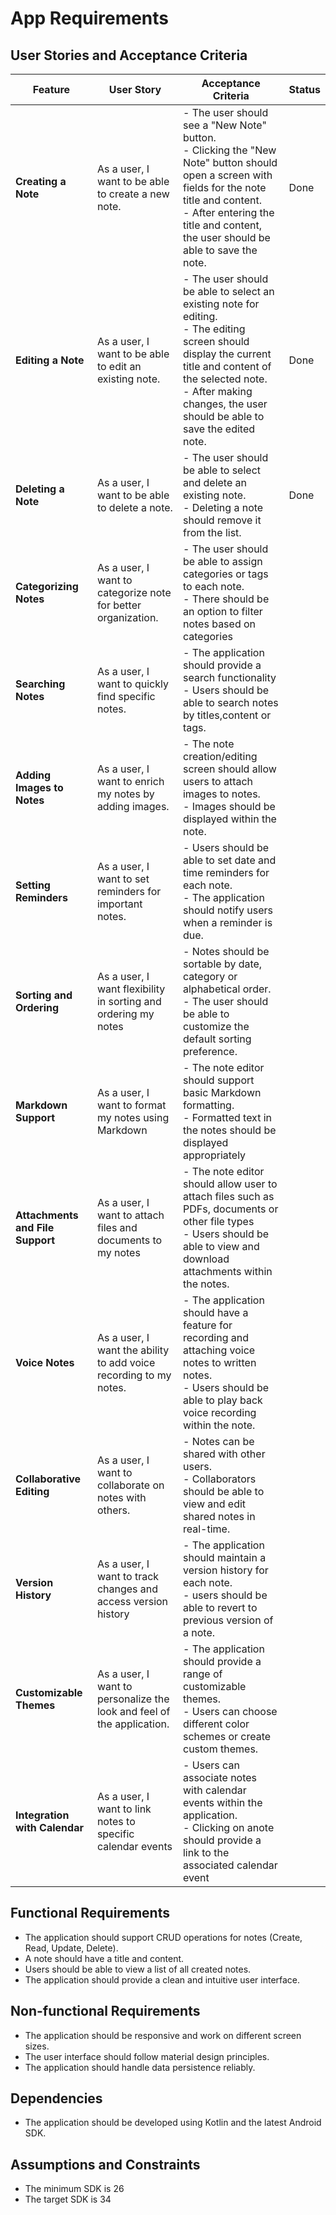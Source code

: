 # App Requirements

## User Stories and Acceptance Criteria

| Feature                          | User Story                                                             | Acceptance Criteria                                                                                                                                                                                                                           | Status |
|----------------------------------|------------------------------------------------------------------------|-----------------------------------------------------------------------------------------------------------------------------------------------------------------------------------------------------------------------------------------------|--------|
| **Creating a Note**              | As a user, I want to be able to create a new note.                     | - The user should see a "New Note" button.<br> - Clicking the "New Note" button should open a screen with fields for the note title and content. <br> - After entering the title and content, the user should be able to save the note.       | Done   |
| **Editing a Note**               | As a user, I want to be able to edit an existing note.                 | - The user should be able to select an existing note for editing. <br> - The editing screen should display the current title and content of the selected note.  <br> - After making changes, the user should be able to save the edited note. | Done   |
| **Deleting a Note**              | As a user, I want to be able to delete a note.                         | - The user should be able to select and delete an existing note. <br> - Deleting a note should remove it from the list.                                                                                                                       | Done   |
| **Categorizing Notes**           | As a user, I want to categorize note for better organization.          | - The user should be able to assign categories or tags to each note. <br>  - There should be an option to filter notes based on categories                                                                                                    ||
| **Searching Notes**              | As a user, I want to quickly find specific notes.                      | - The application should provide a search functionality<br> - Users should be able to search notes by titles,content or tags.                                                                                                                 ||
| **Adding Images to Notes**       | As a user, I want to enrich my notes by adding images.                 | - The note creation/editing screen should allow users to attach images to notes.<br> - Images should be displayed within the note.                                                                                                            ||
| **Setting Reminders**            | As a user, I want to set reminders for important notes.                | - Users should be able to set date and time reminders for each note. <br> - The application should notify users when a reminder is due.                                                                                                       ||
| **Sorting and Ordering**         | As a user, I want flexibility in sorting and ordering my notes         | - Notes should be sortable by date, category or alphabetical order. <br> - The user should be able to customize the default sorting preference.                                                                                               ||
| **Markdown Support**             | As a user, I want to format my notes using Markdown                    | - The note editor should support basic Markdown formatting. <br> - Formatted text in the notes should be displayed appropriately                                                                                                              ||
| **Attachments and File Support** | As a user, I want to attach files and documents to my notes            | - The note editor should allow user to attach files such as PDFs, documents or other file types<br> - Users should be able to view and download attachments within the notes.                                                                 ||
| **Voice Notes**                  | As a user, I want the ability to add voice recording to my notes.      | - The application should have a feature for recording and attaching voice notes to written notes. <br> - Users should be able to play back voice recording within the note.                                                                   ||
| **Collaborative Editing**        | As a user, I want to collaborate on notes with others.                 | - Notes can be shared with other users. <br> - Collaborators should be able to view and edit shared notes in real-time.                                                                                                                       ||
| **Version History**              | As a user, I want to track changes and access version history          | - The application should maintain a version history for each note.<br> - users should be able to revert to previous version of a note.                                                                                                        ||
| **Customizable Themes**          | As a user, I want to personalize the look and feel of the application. | - The application should provide a range of customizable themes. <br> - Users can choose different color schemes or create custom themes.                                                                                                     ||
| **Integration with Calendar**    | As a user, I want to link notes to specific calendar events            | - Users can associate notes with calendar events within the application. <br> - Clicking on anote should provide a link to the associated calendar event                                                                                      ||

## Functional Requirements

- The application should support CRUD operations for notes (Create, Read, Update, Delete).
- A note should have a title and content.
- Users should be able to view a list of all created notes.
- The application should provide a clean and intuitive user interface.

## Non-functional Requirements

- The application should be responsive and work on different screen sizes.
- The user interface should follow material design principles.
- The application should handle data persistence reliably.

## Dependencies

- The application should be developed using Kotlin and the latest Android SDK.

## Assumptions and Constraints

- The minimum SDK is 26
- The target SDK is 34
